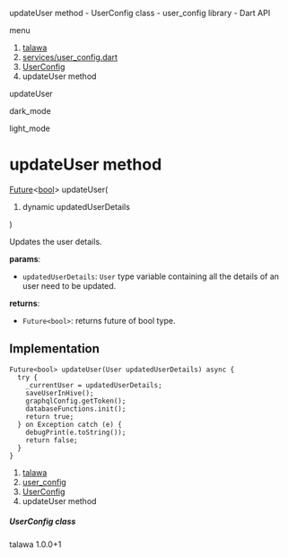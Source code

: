 




updateUser method - UserConfig class - user\_config library - Dart API







menu

1. [talawa](../../index.html)
2. [services/user\_config.dart](../../file-___home_harshil_Desktop_open-source_palisadoes_talawa_lib_services_user_config/)
3. [UserConfig](../../file-___home_harshil_Desktop_open-source_palisadoes_talawa_lib_services_user_config/UserConfig-class.html)
4. updateUser method

updateUser


dark\_mode

light\_mode




# updateUser method


[Future](https://api.flutter.dev/flutter/dart-core/Future-class.html)<[bool](https://api.flutter.dev/flutter/dart-core/bool-class.html)>
updateUser(

1. dynamic updatedUserDetails

)

Updates the user details.

**params**:

* `updatedUserDetails`: `User` type variable containing
  all the details of an user need to be updated.

**returns**:

* `Future<bool>`: returns future of bool type.

## Implementation

```
Future<bool> updateUser(User updatedUserDetails) async {
  try {
    _currentUser = updatedUserDetails;
    saveUserInHive();
    graphqlConfig.getToken();
    databaseFunctions.init();
    return true;
  } on Exception catch (e) {
    debugPrint(e.toString());
    return false;
  }
}
```

 


1. [talawa](../../index.html)
2. [user\_config](../../file-___home_harshil_Desktop_open-source_palisadoes_talawa_lib_services_user_config/)
3. [UserConfig](../../file-___home_harshil_Desktop_open-source_palisadoes_talawa_lib_services_user_config/UserConfig-class.html)
4. updateUser method

##### UserConfig class





talawa
1.0.0+1






